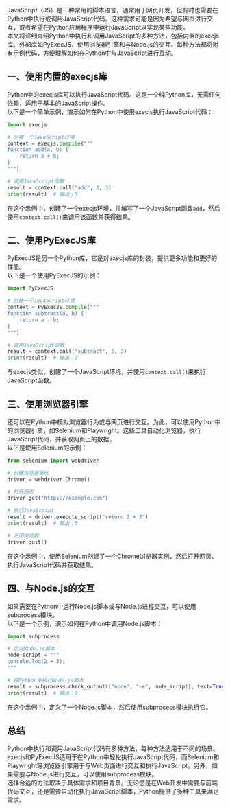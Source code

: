 JavaScript（JS）是一种常用的脚本语言，通常用于网页开发，但有时也需要在Python中执行或调用JavaScript代码。这种需求可能是因为希望与网页进行交互，或者希望在Python应用程序中运行JavaScript以实现某些功能。<br />本文将详细介绍Python中执行和调用JavaScript的多种方法，包括内置的execjs库、外部库如PyExecJS、使用浏览器引擎和与Node.js的交互。每种方法都将附有示例代码，方便理解如何在Python中与JavaScript进行互动。
<a name="dqo0L"></a>
## 一、使用内置的execjs库
Python中的execjs库可以执行JavaScript代码。这是一个纯Python库，无需任何依赖，适用于基本的JavaScript操作。<br />以下是一个简单示例，演示如何在Python中使用execjs执行JavaScript代码：
```python
import execjs

# 创建一个JavaScript环境
context = execjs.compile("""
function add(a, b) {
    return a + b;
}
""")

# 调用JavaScript函数
result = context.call("add", 2, 3)
print(result)  # 输出：5
```
在这个示例中，创建了一个execjs环境，并编写了一个JavaScript函数`add`，然后使用`context.call()`来调用该函数并获得结果。
<a name="xVVRL"></a>
## 二、使用PyExecJS库
PyExecJS是另一个Python库，它是对execjs库的封装，提供更多功能和更好的性能。<br />以下是一个使用PyExecJS的示例：
```python
import PyExecJS

# 创建一个JavaScript环境
context = PyExecJS.compile("""
function subtract(a, b) {
    return a - b;
}
""")

# 调用JavaScript函数
result = context.call("subtract", 5, 3)
print(result)  # 输出：2
```
与execjs类似，创建了一个JavaScript环境，并使用`context.call()`来执行JavaScript函数。
<a name="fhjDK"></a>
## 三、使用浏览器引擎
还可以在Python中模拟浏览器行为或与网页进行交互。为此，可以使用Python中的浏览器引擎，如Selenium和Playwright。这些工具自动化浏览器，执行JavaScript代码，并获取网页上的数据。<br />以下是使用Selenium的示例：
```python
from selenium import webdriver

# 创建浏览器驱动
driver = webdriver.Chrome()

# 打开网页
driver.get("https://example.com")

# 执行JavaScript
result = driver.execute_script("return 2 + 3")
print(result)  # 输出：5

# 关闭浏览器
driver.quit()
```
在这个示例中，使用Selenium创建了一个Chrome浏览器实例，然后打开网页、执行JavaScript代码并获取结果。
<a name="xgDo6"></a>
## 四、与Node.js的交互
如果需要在Python中运行Node.js脚本或与Node.js进程交互，可以使用subprocess模块。<br />以下是一个示例，演示如何在Python中调用Node.js脚本：
```python
import subprocess

# 定义Node.js脚本
node_script = """
console.log(2 + 3);
"""

# 在Python中执行Node.js脚本
result = subprocess.check_output(["node", "-e", node_script], text=True)
print(result)  # 输出：5
```
在这个示例中，定义了一个Node.js脚本，然后使用subprocess模块执行它。
<a name="dCVf9"></a>
## 总结
Python中执行和调用JavaScript代码有多种方法，每种方法适用于不同的场景。execjs和PyExecJS适用于在Python中轻松执行JavaScript代码，而Selenium和Playwright等浏览器引擎用于与Web页面进行交互和执行JavaScript。另外，如果需要与Node.js进行交互，可以使用subprocess模块。<br />选择合适的方法取决于具体需求和项目背景。无论您是在Web开发中需要与前端代码交互，还是需要自动化执行JavaScript脚本，Python提供了多种工具来满足需求。
